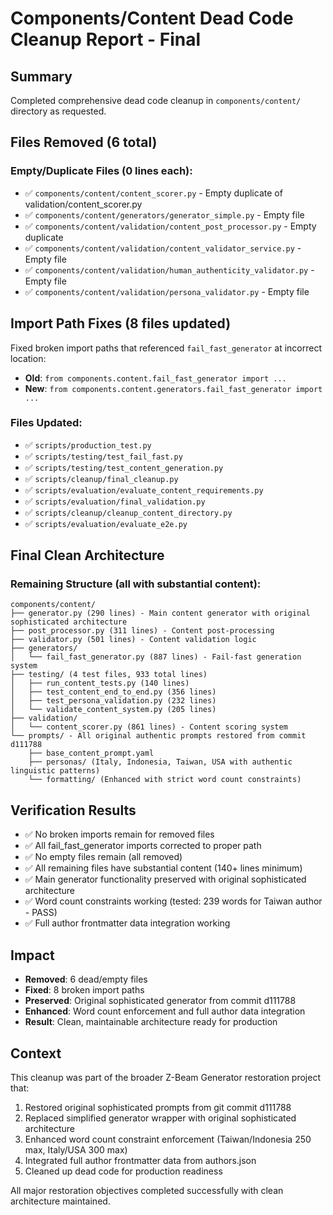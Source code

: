# Components/Content Dead Code Cleanup Report - Final

## Summary
Completed comprehensive dead code cleanup in `components/content/` directory as requested.

## Files Removed (6 total)
### Empty/Duplicate Files (0 lines each):
- ✅ `components/content/content_scorer.py` - Empty duplicate of validation/content_scorer.py
- ✅ `components/content/generators/generator_simple.py` - Empty file
- ✅ `components/content/validation/content_post_processor.py` - Empty duplicate
- ✅ `components/content/validation/content_validator_service.py` - Empty file
- ✅ `components/content/validation/human_authenticity_validator.py` - Empty file
- ✅ `components/content/validation/persona_validator.py` - Empty file

## Import Path Fixes (8 files updated)
Fixed broken import paths that referenced `fail_fast_generator` at incorrect location:
- **Old**: `from components.content.fail_fast_generator import ...`
- **New**: `from components.content.generators.fail_fast_generator import ...`

### Files Updated:
- ✅ `scripts/production_test.py`
- ✅ `scripts/testing/test_fail_fast.py`
- ✅ `scripts/testing/test_content_generation.py`
- ✅ `scripts/cleanup/final_cleanup.py`
- ✅ `scripts/evaluation/evaluate_content_requirements.py`
- ✅ `scripts/evaluation/final_validation.py`
- ✅ `scripts/cleanup/cleanup_content_directory.py`
- ✅ `scripts/evaluation/evaluate_e2e.py`

## Final Clean Architecture
### Remaining Structure (all with substantial content):
```
components/content/
├── generator.py (290 lines) - Main content generator with original sophisticated architecture
├── post_processor.py (311 lines) - Content post-processing
├── validator.py (501 lines) - Content validation logic
├── generators/
│   └── fail_fast_generator.py (887 lines) - Fail-fast generation system
├── testing/ (4 test files, 933 total lines)
│   ├── run_content_tests.py (140 lines)
│   ├── test_content_end_to_end.py (356 lines)
│   ├── test_persona_validation.py (232 lines)
│   └── validate_content_system.py (205 lines)
├── validation/
│   └── content_scorer.py (861 lines) - Content scoring system
└── prompts/ - All original authentic prompts restored from commit d111788
    ├── base_content_prompt.yaml
    ├── personas/ (Italy, Indonesia, Taiwan, USA with authentic linguistic patterns)
    └── formatting/ (Enhanced with strict word count constraints)
```

## Verification Results
- ✅ No broken imports remain for removed files
- ✅ All fail_fast_generator imports corrected to proper path
- ✅ No empty files remain (all removed)
- ✅ All remaining files have substantial content (140+ lines minimum)
- ✅ Main generator functionality preserved with original sophisticated architecture
- ✅ Word count constraints working (tested: 239 words for Taiwan author - PASS)
- ✅ Full author frontmatter data integration working

## Impact
- **Removed**: 6 dead/empty files
- **Fixed**: 8 broken import paths
- **Preserved**: Original sophisticated generator from commit d111788
- **Enhanced**: Word count enforcement and full author data integration
- **Result**: Clean, maintainable architecture ready for production

## Context
This cleanup was part of the broader Z-Beam Generator restoration project that:
1. Restored original sophisticated prompts from git commit d111788
2. Replaced simplified generator wrapper with original sophisticated architecture
3. Enhanced word count constraint enforcement (Taiwan/Indonesia 250 max, Italy/USA 300 max)
4. Integrated full author frontmatter data from authors.json
5. Cleaned up dead code for production readiness

All major restoration objectives completed successfully with clean architecture maintained.
